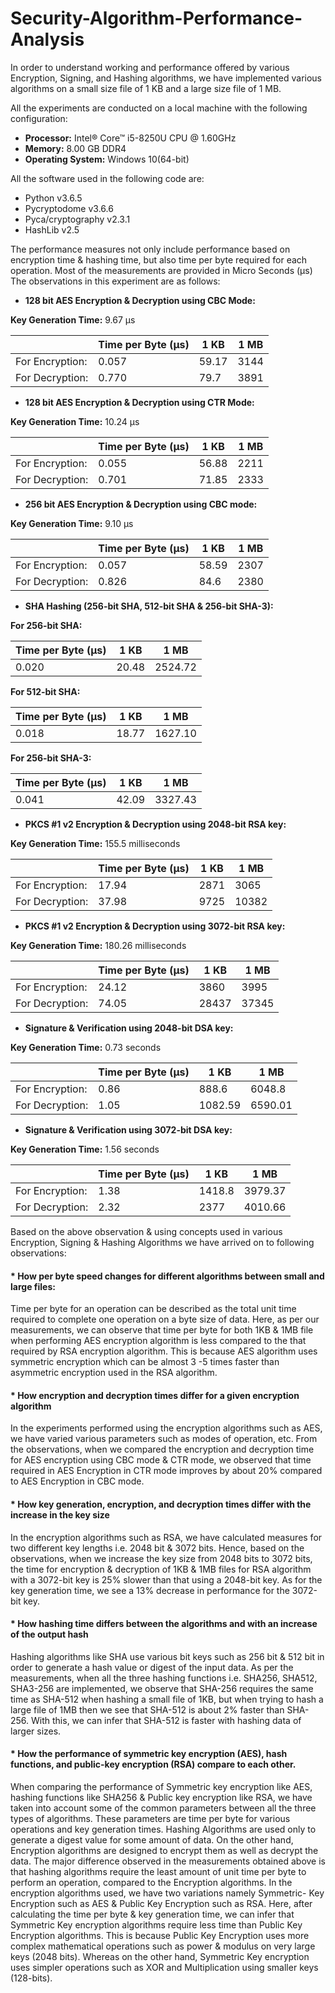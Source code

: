 # Security-Algorithm-Performance-Analysis
In order to understand working and performance offered by various Encryption, Signing, and Hashing algorithms, we have implemented various algorithms on a small size file of 1 KB and a large size file of 1 MB.

All the experiments are conducted on a local machine with the following configuration:
* **Processor:** Intel® Core™ i5-8250U CPU @ 1.60GHz
* **Memory:** 8.00 GB DDR4
* **Operating System:** Windows 10(64-bit)

All the software used in the following code are:
* Python v3.6.5
* Pycryptodome v3.6.6
* Pyca/cryptography v2.3.1
* HashLib v2.5

The performance measures not only include performance based on encryption time & hashing time, but also time per byte required for each operation. Most of the measurements are provided in Micro Seconds (μs) The observations in this experiment are as follows:

- **128 bit AES Encryption & Decryption using CBC Mode:**

**Key Generation Time:** 9.67 μs

|                 | Time per Byte (μs)|  1 KB  |  1 MB	|
|-----------------|-------------------|--------|--------| 
| For Encryption: |       0.057       |  59.17 |  3144  |
| For Decryption: |       0.770       |  79.7  |  3891  |


- **128 bit AES Encryption & Decryption using CTR Mode:**

**Key Generation Time:** 10.24 μs

|                 | Time per Byte (μs)|  1 KB  |  1 MB	|
|-----------------|-------------------|--------|--------| 
| For Encryption: |       0.055       |  56.88 |  2211  |
| For Decryption: |       0.701       |  71.85 |  2333  |

- **256 bit AES Encryption & Decryption using CBC mode:**

**Key Generation Time:** 9.10 μs

|                 | Time per Byte (μs)|  1 KB  |  1 MB	|
|-----------------|-------------------|--------|--------| 
| For Encryption: |       0.057       |  58.59 |  2307  |
| For Decryption: |       0.826       |  84.6  |  2380  |

- **SHA Hashing (256-bit SHA, 512-bit SHA & 256-bit SHA-3):**

**For 256-bit SHA:**

| Time per Byte (μs)|  1 KB  |  1 MB  |
|-------------------|--------|--------| 
| 	0.020       |  20.48 | 2524.72|

**For 512-bit SHA:**

| Time per Byte (μs)|  1 KB  |  1 MB  |
|-------------------|--------|--------| 
|      0.018	    |  18.77 | 1627.10|

**For 256-bit SHA-3:**

| Time per Byte (μs)|  1 KB  |  1 MB  |
|-------------------|--------|--------| 
|      0.041	    |  42.09 | 3327.43|

- **PKCS #1 v2 Encryption & Decryption using 2048-bit RSA key:**

**Key Generation Time:** 155.5 milliseconds

|                 | Time per Byte (μs)|  1 KB  |  1 MB	|
|-----------------|-------------------|--------|--------| 
| For Encryption: |       17.94       |  2871  |  3065  |
| For Decryption: |       37.98       |  9725  |  10382 |

- **PKCS #1 v2 Encryption & Decryption using 3072-bit RSA key:**

**Key Generation Time:** 180.26 milliseconds

|                 | Time per Byte (μs)|  1 KB  |  1 MB	|
|-----------------|-------------------|--------|--------| 
| For Encryption: |       24.12       |  3860  |  3995  |
| For Decryption: |       74.05       |  28437 |  37345 |

- **Signature & Verification using 2048-bit DSA key:**

**Key Generation Time:** 0.73 seconds


|                 | Time per Byte (μs)|  1 KB   |  1 MB	  |
|-----------------|-------------------|---------|---------| 
| For Encryption: |        0.86       |  888.6  |  6048.8 |
| For Decryption: |        1.05       | 1082.59 | 6590.01 |

- **Signature & Verification using 3072-bit DSA key:**

**Key Generation Time:** 1.56 seconds

|                 | Time per Byte (μs)|  1 KB   |  1 MB	  |
|-----------------|-------------------|---------|---------| 
| For Encryption: |        1.38       |  1418.8 | 3979.37 |
| For Decryption: |        2.32       |   2377  | 4010.66 |

Based on the above observation & using concepts used in various Encryption, Signing & Hashing Algorithms we have arrived on to following observations:

#### * **How per byte speed changes for different algorithms between small and large files:** 
Time per byte for an operation can be described as the total unit time required to complete one operation on a byte size of data. Here, as per our measurements, we can observe that time per byte for both 1KB & 1MB file when performing AES encryption algorithm is less compared to the that required by RSA encryption algorithm. This is because AES algorithm uses symmetric encryption which can be almost 3 -5 times faster than asymmetric encryption used in the RSA algorithm. 

#### * **How encryption and decryption times differ for a given encryption algorithm**
In the experiments performed using the encryption algorithms such as AES, we have varied various parameters such as modes of operation, etc. From the observations, when we compared the encryption and decryption time for AES encryption using CBC mode & CTR mode, we observed that time required in AES Encryption in CTR mode improves by about 20% compared to AES Encryption in CBC mode.

#### * **How key generation, encryption, and decryption times differ with the increase in the key size**
In the encryption algorithms such as RSA, we have calculated measures for two different key lengths i.e. 2048 bit & 3072 bits. Hence, based on the observations, when we increase the key size from 2048 bits to 3072 bits, the time for encryption & decryption of 1KB & 1MB files for RSA algorithm with a 3072-bit key is 25% slower than that using a 2048-bit key. As for the key generation time, we see a 13% decrease in performance for the 3072-bit key.

#### * **How hashing time differs between the algorithms and with an increase of the output hash**
Hashing algorithms like SHA use various bit keys such as 256 bit & 512 bit in order to generate a hash value or digest of the input data. As per the measurements, when all the three hashing functions i.e. SHA256, SHA512, SHA3-256 are implemented, we observe that SHA-256 requires the same time as SHA-512 when hashing a small file of 1KB, but when trying to hash a large file of 1MB then we see that SHA-512 is about 2% faster than SHA-256. With this, we can infer that SHA-512 is faster with hashing data of larger sizes.  

#### * **How the performance of symmetric key encryption (AES), hash functions, and public-key encryption (RSA) compare to each other.**
When comparing the performance of Symmetric key encryption like AES, hashing functions like SHA256 & Public key encryption like RSA, we have taken into account some of the common parameters between all the three types of algorithms. These parameters are time per byte for various operations and key generation times. 
Hashing Algorithms are used only to generate a digest value for some amount of data. On the other hand, Encryption algorithms are designed to encrypt them as well as decrypt the data. The major difference observed in the measurements obtained above is that hashing algorithms require the least amount of unit time per byte to perform an operation, compared to the Encryption algorithms.
In the encryption algorithms used, we have two variations namely Symmetric- Key Encryption such as AES & Public Key Encryption such as RSA. Here, after calculating the time per byte & key generation time, we can infer that Symmetric Key encryption algorithms require less time than Public Key Encryption algorithms. This is because Public Key Encryption uses more complex mathematical operations such as power & modulus on very large keys (2048 bits). Whereas on the other hand, Symmetric Key encryption uses simpler operations such as XOR and Multiplication using smaller keys (128-bits). 
